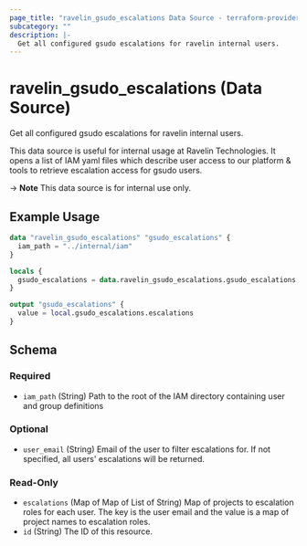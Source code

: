 ```yaml
---
page_title: "ravelin_gsudo_escalations Data Source - terraform-provider-ravelin"
subcategory: ""
description: |-
  Get all configured gsudo escalations for ravelin internal users.
---
```


# ravelin_gsudo_escalations (Data Source)

Get all configured gsudo escalations for ravelin internal users.

This data source is useful for internal usage at Ravelin Technologies. It opens
a list of IAM yaml files which describe user access to our platform & tools to
retrieve escalation access for gsudo users.

-> **Note** This data source is for internal use only.

## Example Usage

```terraform
data "ravelin_gsudo_escalations" "gsudo_escalations" {
  iam_path = "../internal/iam"
}

locals {
  gsudo_escalations = data.ravelin_gsudo_escalations.gsudo_escalations
}

output "gsudo_escalations" {
  value = local.gsudo_escalations.escalations
}
```

<!-- schema generated by tfplugindocs -->
## Schema

### Required

- `iam_path` (String) Path to the root of the IAM directory containing user and group definitions

### Optional

- `user_email` (String) Email of the user to filter escalations for. If not specified, all users' escalations will be returned.

### Read-Only

- `escalations` (Map of Map of List of String) Map of projects to escalation roles for each user. The key is the user email and the value is a map of project names to escalation roles.
- `id` (String) The ID of this resource.
